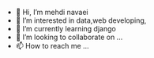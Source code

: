 - 👋 Hi, I’m mehdi navaei
- 👀 I’m interested in data,web developing,
- 🌱 I’m currently learning django
- 💞️ I’m looking to collaborate on ...
- 📫 How to reach me ...

<!---
gambooo/gambooo is a ✨ special ✨ repository because its `README.md` (this file) appears on your GitHub profile.
You can click the Preview link to take a look at your changes.
--->
